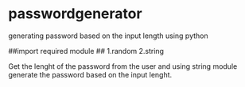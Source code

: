 # passwordgenerator
generating password based on the input length using python

##import required module ##
           1.random
           2.string
  
  
Get the lenght of the password from the user and using string module generate the password based on the input lenght.
